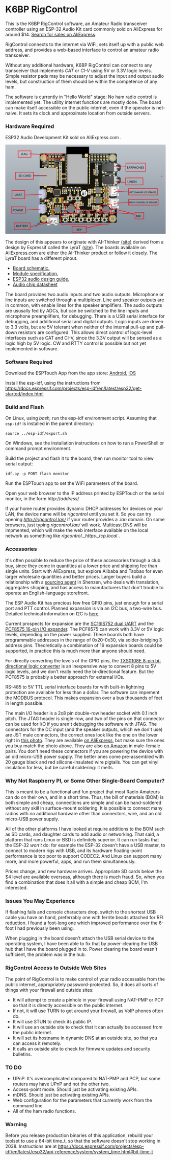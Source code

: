 # K6BP RigControl

This is the K6BP RigControl software, an Amateur Radio transceiver
controller using an ESP-32 Audio Kit card commonly sold on AliExpress for
around $14.
[Search for sales on AliExpress](https://www.aliexpress.com/premium/ESP32%25252dAudio%25252dKit.html).

RigControl connects to the internet via WiFi, sets itself up with a public web address,
and provides a web-based interface to control an amateur radio transceiver.

Without any additional hardware, K6BP RigControl
can connect to any transceiver that implements *CAT* or *CI-V* using 5V or 3.3V
logic levels. Simple resistor pads may be necessary to adjust the input and output
audio levels, but construction of them should be within the competence of any ham.

The software is currently in "Hello World" stage: No ham radio control
is implemented yet. The utility internet functions are mostly done.
The board can make itself accessible on the public internet, even if
the operator is net-naive. It sets its clock and approximate location
from outside servers.

### Hardware Required

ESP32 Audio Development Kit sold on AliExpress.com .

![ESP32 Audio Development Kit](website/esp32-audio-kit2.png)

The design of this appears to originate with AI-Thinker [(site)](https://docs.ai-thinker.com/en/esp32-audio-kit)
derived from a design by Espressif called the LyraT
[(site)](https://www.espressif.com/en/products/devkits/esp32-lyrat).
The boards available on AliExpress.com are either the AI-Thinker product or
follow it closely. The LyraT board has a different pinout.


* [Board schematic.](website/esp32-audio-kit_v2.2_sch.pdf)
* [Module specification.](website/esp32-a1s_v2.3_specification.pdf)
* [ESP32 audio design guide.](website/esp32_audio_design_guidelines__en.pdf)
* [Audio chip datasheet](website/ES8388_DS.pdf)

The board provides two audio inputs and two
audio outputs. Microphone or line inputs are switched through a multiplexer.
Line and speaker outputs are in common, with enable lines for the speaker
amplifiers.
The audio outputs are ususally fed by ADCs, but can be switched to the
line inputs and microphone preamplifiers, for debugging.
There is a USB serial interface
for debugging, and additional serial and digital outputs.
Logic inputs are driven to 3.3 volts, but are 5V tolerant when neither of the
internal pull-up and pull-down resistors are configured. This allows direct control
of logic-level interfaces such as CAT and CI-V, since the 3.3V output will be
sensed as a logic high by 5V logic.
CW and RTTY control is possible but not yet
implemented in software.

### Software Required

Download the ESPTouch App from the app store:
[Android](https://play.google.com/store/apps/details?id=com.khoazero123.iot_esptouch_demo), [iOS](https://apps.apple.com/us/app/espressif-esptouch/id1071176700)

Install the esp-idf, using the instructions from
https://docs.espressif.com/projects/esp-idf/en/latest/esp32/get-started/index.html
### Build and Flash

On Linux, using *bash,* run the esp-idf environment script. Assuming that
`esp-idf` is installed in the parent directory:
```
source ../esp-idf/export.sh
```
On Windows, see the installation instructions on how to run a PowerShell or
command prompt environment.

Build the project and flash it to the board, then run monitor tool to view serial output:

```
idf.py -p PORT flash monitor
```

Run the ESPTouch app to set the WiFi parameters of the board.

Open your web browser to the IP address printed by ESPTouch or the serial
monitor, in the form http://*address*/

If your home router provides dynamic DHCP addresses for devices on your LAN,
the device name will be *rigcontrol* until you set it. So you can try
opening *http://rigcontrol.lan/* if your router provides a *.lan* domain.
On some browsers, just typing *rigcontrol.lan/* will work.
Multicast DNS will be impmented, which will make the web interface available
on the local network as something
like *rigcontrol._https._tcp.local* .

### Accessories ###
It's often possible to reduce the price of these accessories
through a club buy, since they come in quantities at a lower price and shipping
fee than single
units. Start with AliExpress, but explore Alibaba and Taobao for even larger
wholesale quantities and better prices. 
Larger buyers build a relationship with a
[sourcing agent](https://leelinesourcing.com/sourcing-agent/) in Shenzen,
who deals with translation, aggregates shipping, and has access to
manufacturers that don't trouble to operate an English-language storefront.

The ESP Audio Kit has precious few free GPIO pins, just enough for a serial
port and PTT control.
Planned expansion is
via an I2C bus, a two-wire bus.
Detailed technical information on I2C is
[here](https://www.nxp.com/docs/en/user-guide/UM10204.pdf).

Current prospects for expansion are the
[SC16IS752 dual UART](https://www.aliexpress.com/wholesale?SearchText=SC16IS752)
and the [PCF8575 16-pin I/O expander](https://www.aliexpress.com/wholesale?SearchText=PCF8575). The PCF8575 can work with 3.3V or 5V logic levels, depending on the power supplied.
These boards both
have programmable addresses in the range of 0x20-0x30, via solder-bridging
3 address pins.
Theoretically a combination of 16 expansion boards could be supported, in
practice this is much more than anyone should need.

For directly converting the levels of the GPIO pins, the [TXS0108E 8-pin bi-directional logic converter](https://www.aliexpress.com/wholesale?SearchText=TXS0108E) is an inexpensive way
to convert 8 pins to 5V logic levels, and we
don't really need the bi-directional feature. But the PCF8575 is probably a
better approach for external I/Os.

RS-485 to 5V TTL serial interface boards for with built-in lightning protection are
available for less than a dollar. The software can impement the MODBUS protocol.
This makes expansion over a bus thousands of feet in length possible.

The main I/O header is a 2x8 pin double-row header socket with 0.1 inch pitch.
The JTAG header is single-row, and two of the pins on that connector can be
used for I/O if you aren't debugging the software with JTAG.
The connectors for the DC input (and the speaker outputs, which we don't use)
are JST male connectors, the correct ones look like the one on the lower
right in
[this photo](https://en.wikipedia.org/wiki/JST_connector#/media/File:JST_RCY.JPG).
They are available
[on AliExpress](https://www.aliexpress.com/wholesale?SearchText=JST), but make
sure the ones you buy match the photo above.
They are also [on Amazon](https://www.amazon.com/gp/product/B071XN7C43/) in
male-female pairs.
You don't need these connectors if you are powering the device with an
old micro-USB power supply. The better ones come pre-assembled with 20
gauge black and red silicone-insulated wire pigtails. You can get vinyl
insulation for less, but be careful soldering: it melts.

### Why Not Raspberry PI, or Some Other Single-Board Computer? ###
This is meant to be a functional and fun project that most Radio Amateurs can do on
their own, and in a short time. Thus, the bill of materials (BOM) is both simple and
cheap, connections are simple and can be hand-soldered without any
skill in surface-mount soldering.
It is possible to connect many radios with *no* additional hardware other than connectors,
wire, and an old micro-USB power supply.

All of the other platforms I have looked at require additions to the BOM such as
SD cards, and daughter cards to add audio or networking.
That said, a platform that runs Linux or BSD is definitely superior.
It can run tasks that the ESP-32 *won't* do: for
example the ESP-32 doesn't have a USB master, to connect to modern rigs with USB,
and its hardware floating-point performance is too poor to support CODEC2. And Linux
can support many more, and more powerful, apps, and run them simultaneously.

Prices change, and new hardware arrives. Appropriate SD cards below the $4 level are
available overseas, although there is much fraud. So, when you find a combination that
does it all with a simple and cheap BOM, I'm interested.

### Issues You May Experience
If flashing fails and console characters drop, switch to the shortest USB cable you have
on hand, preferrably one with ferrite beads attached for RFI reduction. I found a foot-long one which improved performance over the 6-foot I had previously been using.

When plugging in the board doesn't attach the USB serial device to the operating system, I have been able to fix that by power-clearing the USB hub that I have the board plugged in to. Power clearing the board wasn't sufficient, the problem was in the hub.

### RigControl Access to Outside Web Sites ###
The point of RigControl is to make control of your radio accessable from the
public internet, appropriately password-protected. So, it does all sorts of things
with your firewall and outside sites:
* It will attempt to create a pinhole in your firewall using NAT-PMP or PCP so that it is directly accessible on the public internet.
* If not, it will use TURN to get around your firewall, as VoIP phones often do.
* It will use STUN to check its public IP.
* It will use an outside site to check that it can actually be accessed from the public internet.
* It will set its hostname in dynamic DNS at an outside site, so that you can access it
remotely.
* It calls an outside site to check for firmware updates and security bulletins.

### TO DO
* UPnP. It's overcomplicated compared to NAT-PMP and PCP, but some routers may have UPnP and not the other two.
* Access-point mode. Should just be activating existing APIs.
* mDNS. Should just be activating existing APIs.
* Web configuration for the parameters that currently work from the command line.
* All of the ham radio functions.

### Warning
Before you release production binaries of this application, rebuild your toolset to use a 64-bit time_t, so that the software doesn't stop working in 2038. Instructions
are at https://docs.espressif.com/projects/esp-idf/en/latest/esp32/api-reference/system/system_time.html#bit-time-t
